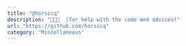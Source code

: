 ```yaml
---
title: "@horsicq"
description: "👨🏼‍💻  (for help with the code and advices)"
url: "https://github.com/horsicq"
category: "Miscellaneous"
---
```

